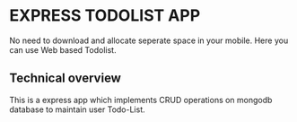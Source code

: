 # EXPRESS TODOLIST APP
No need to download and allocate seperate space in your mobile. 
Here you can use Web based Todolist.

## Technical overview
This is a express app which implements CRUD operations on mongodb database to maintain user Todo-List.
